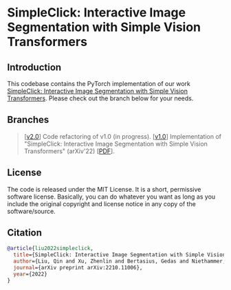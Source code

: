 # SimpleClick: Interactive Image Segmentation with Simple Vision Transformers

## Introduction
This codebase contains the PyTorch implementation of our work [SimpleClick: Interactive Image Segmentation with Simple Vision Transformers](https://arxiv.org/pdf/2210.11006.pdf). Please check out the branch below for your needs.

## Branches
> \[[v2.0](https://github.com/uncbiag/SimpleClick/tree/v2.0)] Code refactoring of v1.0 (in progress).
> \[[v1.0](https://github.com/uncbiag/SimpleClick/tree/v1.0)] Implementation of "SimpleClick: Interactive Image Segmentation with Simple Vision Transformers" (arXiv'22) [[PDF](https://arxiv.org/pdf/2210.11006.pdf)]. 

## License
The code is released under the MIT License. It is a short, permissive software license. Basically, you can do whatever you want as long as you include the original copyright and license notice in any copy of the software/source. 

## Citation
```bibtex
@article{liu2022simpleclick,
  title={SimpleClick: Interactive Image Segmentation with Simple Vision Transformers},
  author={Liu, Qin and Xu, Zhenlin and Bertasius, Gedas and Niethammer, Marc},
  journal={arXiv preprint arXiv:2210.11006},
  year={2022}
}
```
